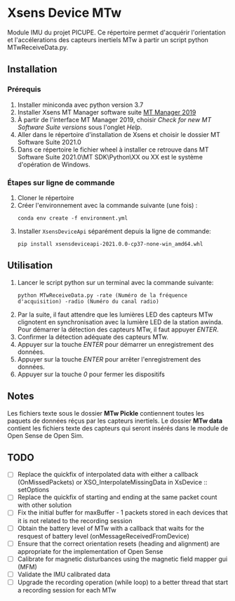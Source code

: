 # Xsens Device MTw

Module IMU du projet PICUPE. Ce répertoire permet d'acquérir l'orientation et l'accélerations des capteurs inertiels MTw à partir un script python MTwReceiveData.py.

## Installation

### Prérequis
1. Installer miniconda avec python version 3.7
2. Installer Xsens MT Manager software suite [MT Manager 2019](https://www.xsens.com/cs/c/?cta_guid=ead8a68c-79b8-4b40-bb6d-2f39a1f9847a&signature=AAH58kGB_34RkwlhXNk7P-kzkX16xmLbqQ&pageId=27796161161&placement_guid=df26b080-cbde-4fb7-a9b1-7a9351551530&click=b7c20fa8-973f-4f72-a371-538ab87c8489&hsutk=f74d60f437d573572df922e693b12e24&canon=https%3A%2F%2Fwww.xsens.com%2Fsoftware-downloads&utm_referrer=https%3A%2F%2Fduckduckgo.com%2F&portal_id=3446270&redirect_url=APefjpHqm3mQzDGati4iSYrKagogzleEETAexx8Jc0bJQcgBnSiotpi0K950-59F1y_wn_jBEMAuWKXT_ppp2MJCSWIOTJlGlRnZo91Ytq-8psJGXqmWvWgeDhjp8A27t9T60q5PdYwohLHgx_GE4i2ZKHRFaGzWlIo_UN2MfukxhQF3QrYgdiifkZAJ19f7Q5tynDoyiUztZikw7cKIXv_Dpsii4YgpNuqM8ou7iq94ruR6l8kvRAGk4QQqmvZPw7xiO73lJ5MGivX0rbqfoLYdVVlq30ksSsZXYTt0x-XLwC9KUcDd_n5ExknOjAeBur6OtIczkl3h00L-QrlAI4LRp0nDXI5FfS_19jGmlLd_UGnBdd1xv5M&__hstc=81749512.f74d60f437d573572df922e693b12e24.1623932327552.1626901742023.1628781018493.11&__hssc=81749512.1.1628781018493&__hsfp=1948818673&contentType=standard-page)
3. À partir de l'interface MT Manager 2019, choisir *Check for new MT Software Suite versions* sous l'onglet *Help*.
4. Aller dans le répertoire d'installation de Xsens et choisir le dossier MT Software Suite 2021.0
5. Dans ce répertoire le fichier wheel à installer ce retrouve dans MT Software Suite 2021.0\MT SDK\Python\XX ou XX est le système d'opération de Windows.

### Étapes sur ligne de commande
1. Cloner le répertoire
2. Créer l'environnement avec la commande suivante (une fois) :
    ```
    conda env create -f environment.yml
    ```
1. Installer `XsensDeviceApi` séparément depuis la ligne de commande:
    ```
    pip install xsensdeviceapi-2021.0.0-cp37-none-win_amd64.whl
    ```
## Utilisation

1. Lancer le script python sur un terminal avec la commande suivante:
    ```
    python MTwReceiveData.py -rate (Numéro de la fréquence d'acquisition) -radio (Numéro du canal radio)
    ```
2. Par la suite, il faut attendre que les lumières LED des capteurs MTw clignotent en synchronisation avec la lumière LED de la station awinda. Pour démarrer la détection 
des capteurs MTw, il faut appuyer *ENTER*.
3. Confirmer la détection adéquate des capteurs MTw.
4. Appuyer sur la touche *ENTER* pour démarrer un enregistrement des données.
5. Appuyer sur la touche *ENTER* pour arrêter l'enregistrement des données.
6. Appuyer sur la touche *0* pour fermer les dispositifs

## Notes
Les fichiers texte sous le dossier **MTw Pickle** contiennent toutes les paquets de données réçus par les capteurs inertiels. Le dossier **MTw data** contient les fichiers texte des capteurs qui seront insérés dans le module de Open Sense de Open Sim.

## TODO
- [ ] Replace the quickfix of interpolated data with either a callback (OnMissedPackets) or XSO_InterpolateMissingData in XsDevice :: setOptions
- [ ] Replace the quickfix of starting and ending at the same packet count with other solution
- [ ] Fix the initial buffer for maxBuffer - 1 packets stored in each devices that it is not related to the recording session
- [ ] Obtain the battery level of MTw with a callback that waits for the resquest of battery level (onMessageReceivedFromDevice)
- [ ] Ensure that the correct orientation resets (heading and alignment) are appropriate for the implementation of Open Sense
- [ ] Calibrate for magnetic disturbances using the magnetic field mapper gui (MFM)
- [ ] Validate the IMU calibrated data
- [ ] Upgrade the recording operation (while loop) to a better thread that start a recording session for each MTw
